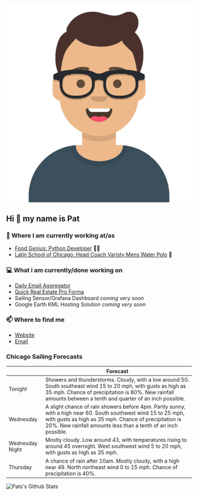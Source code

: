 [![Social banner for p-j-falconer](https://raw.githubusercontent.com/P-J-FALCONER/P-J-FALCONER/master/assets/avataaars.svg)](https://patfalconer.com/)
## Hi :wave: my name is Pat

### 💼 Where I am currently working at/as
- [Food Genius: Python Developer](https://getfoodgenius.com/) 🍔🐍
- [Latin School of Chicago: Head Coach Varisty Mens Water Polo](https://www.latinschool.org/) 🤽


### 💻 What i am currently/done working on
 - [Daily Email Aggregator](https://github.com/P-J-FALCONER/dott_daily_mail)
 - [Quick Real Estate Pro Forma](https://github.com/P-J-FALCONER/henry)
 - Sailing Sensor/Grafana Dashboard *coming very soon*
 - Google Earth KML Hosting Solution *coming very soon*

### 📫 Where to find me
 - [Website](https://patfalconer.com/)
 - [Email](mailto:patrick.j.falconer@gmail.com)


### Chicago Sailing Forecasts
|   | Forecast  |
|---|---|
| Tonight | Showers and thunderstorms. Cloudy, with a low around 50. South southeast wind 15 to 20 mph, with gusts as high as 35 mph. Chance of precipitation is 80%. New rainfall amounts between a tenth and quarter of an inch possible. |
| Wednesday | A slight chance of rain showers before 4pm. Partly sunny, with a high near 60. South southwest wind 15 to 25 mph, with gusts as high as 35 mph. Chance of precipitation is 20%. New rainfall amounts less than a tenth of an inch possible. |
| Wednesday Night | Mostly cloudy. Low around 43, with temperatures rising to around 45 overnight. West southwest wind 5 to 20 mph, with gusts as high as 35 mph. |
| Thursday | A chance of rain after 10am. Mostly cloudy, with a high near 49. North northeast wind 0 to 15 mph. Chance of precipitation is 40%. |

![Pats's Github Stats](https://github-readme-stats.vercel.app/api?username=p-j-falconer&show_icons=true&theme=radical)
